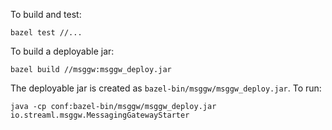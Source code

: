 To build and test:
```
bazel test //...
```

To build a deployable jar:
```
bazel build //msggw:msggw_deploy.jar
```

The deployable jar is created as ```bazel-bin/msggw/msggw_deploy.jar```. To run:
```
java -cp conf:bazel-bin/msggw/msggw_deploy.jar io.streaml.msggw.MessagingGatewayStarter
```
